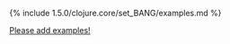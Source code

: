 {% include 1.5.0/clojure.core/set_BANG/examples.md %}

[Please add examples!](https://github.com/arrdem/grimoire/edit/master/_includes/1.6.0/clojure.core/set_BANG/examples.md)
